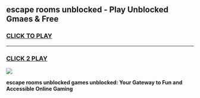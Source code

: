 
## escape rooms unblocked - Play Unblocked Gmaes & Free
<h3>
<a href="https://news.freeplayer.one?title=escape_rooms_unblocked&ref=23F">CLICK TO PLAY</a></h3>
<hr>

<h3>
<a href="https://news.freeplayer.one?title=escape_rooms_unblocked&ref=23F">CLICK 2 PLAY</a>
  
</h3>

<a href="https://news.freeplayer.one?title=escape_rooms_unblocked&ref=23F/"><img src="https://clearcache.store/games.png"></a>


**escape rooms unblocked games unblocked: Your Gateway to Fun and Accessible Online Gaming**
